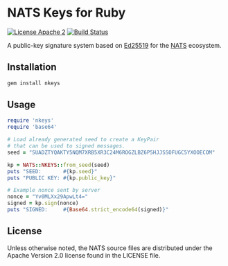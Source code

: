 # NATS Keys for Ruby

[![License Apache 2](https://img.shields.io/badge/License-Apache2-blue.svg)](https://www.apache.org/licenses/LICENSE-2.0)
[![Build Status](https://travis-ci.org/nats-io/ruby-nkeys.svg?branch=master)](http://travis-ci.org/nats-io/ruby-nkeys)

A public-key signature system based on [Ed25519](https://ed25519.cr.yp.to/) for the [NATS](https://nats.io) ecosystem.

## Installation

```sh
gem install nkeys
```

## Usage

```ruby
require 'nkeys'
require 'base64'

# Load already generated seed to create a KeyPair 
# that can be used to signed messages.
seed = "SUADZTYQAKTY5NQM7XRB5XR3C24M6ROGZLBZ6P5HJJSSOFUGC5YXOOECOM"

kp = NATS::NKEYS::from_seed(seed)
puts "SEED:       #{kp.seed}"
puts "PUBLIC KEY: #{kp.public_key}"

# Example nonce sent by server
nonce = "Yv0MLXx29ApwLt4="
signed = kp.sign(nonce)
puts "SIGNED:     #{Base64.strict_encode64(signed)}"
```

## License

Unless otherwise noted, the NATS source files are distributed
under the Apache Version 2.0 license found in the LICENSE file.
